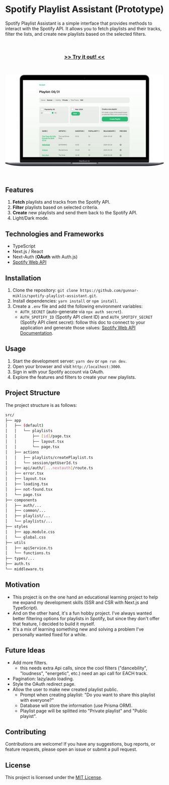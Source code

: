 # Spotify Playlist Assistant (Prototype)

Spotify Playlist Assistant is a simple interface that provides methods to interact with the Spotify API. It allows you to fetch playlists and their tracks, filter the lists, and create new playlists based on the selected filters.

&nbsp;

<div align='center' >

### [**>> Try it out! <<**](https://spotify-playlist-assistant.vercel.app/)

</div>

&nbsp;

![Screenshot](/public/screenshot.webp)

&nbsp;

## Features

1. **Fetch** playlists and tracks from the Spotify API.
2. **Filter** playlists based on selected criteria.
3. **Create** new playlists and send them back to the Spotify API.
4. Light/Dark mode.

## Technologies and Frameworks

- TypeScript
- Next.js / React
- Next-Auth (**OAuth** with Auth.js)
- [Spotify Web API](https://developer.spotify.com/documentation/web-api)

## Installation

1. Clone the repository: `git clone https://github.com/gunnar-miklis/spotify-playlist-assistant.git`.
2. Install dependencies: `yarn install` or `npm install`.
3. Create a `.env` file and add the following environment variables:
   - `AUTH_SECRET` (auto-generate via `npx auth secret`).
   - `AUTH_SPOTIFY_ID` (Spotify API client ID) and `AUTH_SPOTIFY_SECRET` (Spotify API client secret): follow this doc to connect to your application and generate those values: [Spotify Web API Documentation](https://developer.spotify.com/documentation/web-api/concepts/apps).

## Usage

1. Start the development server: `yarn dev` or `npm run dev`.
2. Open your browser and visit `http://localhost:3000`.
3. Sign in with your Spotify account via OAuth.
4. Explore the features and filters to create your new playlists.

## Project Structure

The project structure is as follows:

```bash
src/
├── app
│   ├── (default)
│   │   └── playlists
│   │       ├── [id]/page.tsx
│   │       ├── layout.tsx
│   │       └── page.tsx
│   ├── actions
│   │   ├── playlists/createPlaylist.ts
│   │   └── session/getUserId.ts
│   ├── api/auth/[...nextauth]/route.ts
│   ├── error.tsx
│   ├── layout.tsx
│   ├── loading.tsx
│   ├── not-found.tsx
│   └── page.tsx
├── components
│   ├── auth/...
│   ├── common/...
│   ├── playlist/...
│   └── playlists/...
├── styles
│   ├── app.module.css
│   └── global.css
├── utils
│   ├── apiService.ts
│   └── functions.ts
├── types/...
├── auth.ts
└── middleware.ts
```

## Motivation

- This project is on the one hand an educational learning project to help me expand my development skills (SSR and CSR with Next.js and TypeScript).
- And on the other hand, it's a fun hobby project. I've always wanted better filtering options for playlists in Spotify, but since they don't offer that feature, I decided to build it myself.
- It's a mix of learning something new and solving a problem I've personally wanted fixed for a while.

## Future Ideas

- Add more filters.
  - this needs extra Api calls, since the cool filters ("dancebility", "loudness", "energetic", etc.) need an api call for EACH track.
- Pagination: lazy/auto loading.
- Style the OAuth redirect page.
- Allow the user to make new created playlist public.
  - Prompt when creating playlist: "Do you want to share this playlist with everyone?"
  - Database will store the information (use Prisma ORM).
  - Playlist page will be splitted into "Private playlist" and "Public playist".

## Contributing

Contributions are welcome! If you have any suggestions, bug reports, or feature requests, please open an issue or submit a pull request.

## License

This project is licensed under the [MIT License](LICENSE).
